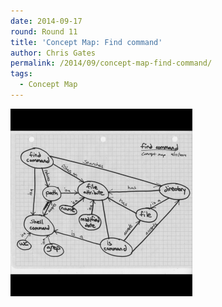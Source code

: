 ```yaml
---
date: 2014-09-17
round: Round 11
title: 'Concept Map: Find command'
author: Chris Gates
permalink: /2014/09/concept-map-find-command/
tags:
  - Concept Map
---
```

[<img class="alignnone size-medium wp-image-8785" alt="Concept map for find command" src="/uploads/2014/09/find_command_concept_map-2-291x300.png" width="291" height="300" />][1]

 [1]: /uploads/2014/09/find_command_concept_map-2.png
